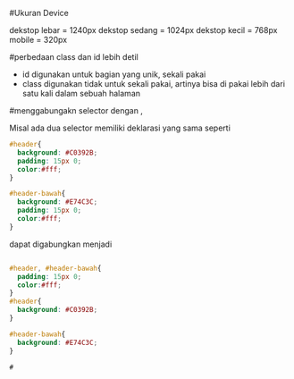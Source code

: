#Ukuran Device

dekstop lebar   = 1240px
dekstop sedang  = 1024px
dekstop kecil   = 768px
mobile          = 320px

#perbedaan class dan id lebih detil

- id digunakan untuk bagian yang unik, sekali pakai
- class digunakan tidak untuk sekali pakai, artinya bisa di pakai lebih dari satu kali dalam sebuah halaman

#menggabungakn selector dengan ,

Misal ada dua selector memiliki deklarasi yang sama seperti

``` css
#header{
  background: #C0392B;
  padding: 15px 0;
  color:#fff;
}

#header-bawah{
  background: #E74C3C;
  padding: 15px 0;
  color:#fff;
}
```

dapat digabungkan menjadi

``` css

#header, #header-bawah{
  padding: 15px 0;
  color:#fff;
}
#header{
  background: #C0392B;
}

#header-bawah{
  background: #E74C3C;
}

#


